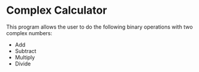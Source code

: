 # Complex Calculator

This program allows the user to do the following binary operations with two complex numbers:  
* Add
* Subtract
* Multiply 
* Divide

